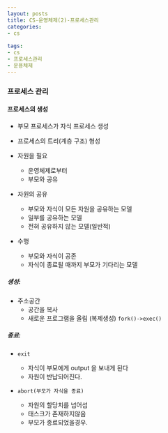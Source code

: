 ```yaml
---
layout: posts
title: CS-운영체제(2)-프로세스관리
categories:
- cs
  
tags:
- cs
- 프로세스관리
- 운용체제
---
```


### 프로세스 관리

#### 프로세스의 생성
- 부모 프로세스가 자식 프로세스 생성
- 프로세스의 트리(계층 구조) 형성
- 자원을 필요
  * 운영체제로부터
  * 부모와 공유
  
- 자원의 공유
  * 부모와 자식이 모든 자원을 공유하는 모델
  * 일부를 공유하는 모델
  * 전혀 공유하지 않는 모델(일반적)
  
- 수행
  * 부모와 자식이 공존
  * 자식이 종료될 때까지 부모가 기다리는 모델
  

##### 생성:
- 주소공간
  * 공간을 복사
  * 새로운 프로그램을 올림
    (복제생성)
```fork()->exec()```
    
##### 종료:
- ```exit```
  * 자식이 부모에게 output 을 보내게 된다
  * 자원이 반납되어진다.
  
- ```abort(부모가 자식을 종료)```
  * 자원의 할당치를 넘어섬
  * 태스크가 존재하지않음
  * 부모가 종료되었을경우.
  